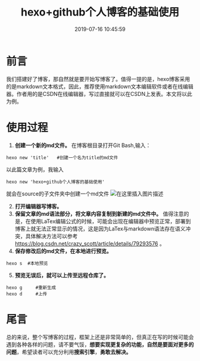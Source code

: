 ﻿---
title: hexo+github个人博客的基础使用
date: 2019-07-16 10:45:59
tags:
 hexo
---


# 前言
我们搭建好了博客，那自然就是要开始写博客了。值得一提的是，hexo博客采用的是markdown文本格式，因此，推荐使用markdown文本编辑软件或者在线编辑器。作者用的是CSDN在线编辑器，写过直接就可以在CSDN上发表。本文将以此为例。


# 使用过程

 1. **创建一个新的md文件。** 在博客根目录打开Git Bash,输入：
 

```
hexo new 'title'   #创建一个名为title的md文件
```
 以此篇文章为例，我输入
 

```
hexo new 'hexo+github个人博客的基础使用'
```
就会在source的子文件夹中创建一个md文件
![在这里插入图片描述](https://img-blog.csdnimg.cn/20190716104850249.PNG)

 2. **打开编辑器写博客。**
3. **保留文章的md语法部分，将文章内容复制到新建的md文件中。**
 值得注意的是，在使用LaTex编辑公式的时候，可能会出现在编辑器中预览正常，部署到博客上就无法正常显示的情况，这是因为LaTex与markdown语法存在语义冲突，具体解决方法可以参考 https://blog.csdn.net/crazy_scott/article/details/79293576 。
 4. **保存修改后的md文件，在本地进行预览。**
 

```
hexo s  #本地预览
```
5. **预览无误后，就可以上传至远程仓库了。**

```
hexo g     #重新生成
hexo d     #上传
```


# 尾言
总的来说，整个写博客的过程，框架上还是非常简单的，但真正在写的时候可能会遇到各种各样的问题，请不要气馁，**想要实现更复杂的功能，自然是要面对更多的问题**，希望读者可以充分利用**搜索引擎**，**勇敢去解决。**
